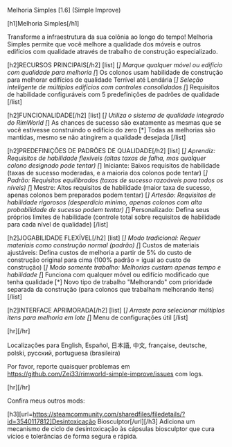 Melhoria Simples [1.6] (Simple Improve)

[h1]Melhoria Simples[/h1]

Transforme a infraestrutura da sua colônia ao longo do tempo! Melhoria Simples permite que você melhore a qualidade dos móveis e outros edifícios com qualidade através de trabalho de construção especializado.

[h2]RECURSOS PRINCIPAIS[/h2]
[list]
[*] Marque qualquer móvel ou edifício com qualidade para melhoria
[*] Os colonos usam habilidade de construção para melhorar edifícios de qualidade Terrível até Lendária
[*] Seleção inteligente de múltiplos edifícios com controles consolidados
[*] Requisitos de habilidade configuráveis com 5 predefinições de padrões de qualidade
[/list]

[h2]FUNCIONALIDADE[/h2]
[list]
[*] Utiliza o sistema de qualidade integrado do RimWorld
[*] As chances de sucesso são exatamente as mesmas que se você estivesse construindo o edifício do zero
[*] Todas as melhorias são mantidas, mesmo se não atingirem a qualidade desejada
[/list]

[h2]PREDEFINIÇÕES DE PADRÕES DE QUALIDADE[/h2]
[list]
[*] Aprendiz: Requisitos de habilidade flexíveis (altas taxas de falha, mas qualquer colono designado pode tentar)
[*] Iniciante: Baixos requisitos de habilidade (taxas de sucesso moderadas, e a maioria dos colonos pode tentar)
[*] Padrão: Requisitos equilibrados (taxas de sucesso razoáveis para todos os níveis)
[*] Mestre: Altos requisitos de habilidade (maior taxa de sucesso, apenas colonos bem preparados podem tentar)
[*] Artesão: Requisitos de habilidade rigorosos (desperdício mínimo, apenas colonos com alta probabilidade de sucesso podem tentar)
[*] Personalizado: Defina seus próprios limites de habilidade (controle total sobre requisitos de habilidade para cada nível de qualidade)
[/list]

[h2]JOGABILIDADE FLEXÍVEL[/h2]
[list]
[*] Modo tradicional: Requer materiais como construção normal (padrão)
[*] Custos de materiais ajustáveis: Defina custos de melhoria a partir de 5% do custo de construção original para cima (100% padrão = igual ao custo de construção)
[*] Modo somente trabalho: Melhorias custam apenas tempo e habilidade
[*] Funciona com qualquer móvel ou edifício modificado que tenha qualidade
[*] Novo tipo de trabalho "Melhorando" com prioridade separada da construção (para colonos que trabalham melhorando itens)
[/list]

[h2]INTERFACE APRIMORADA[/h2]
[list]
[*] Arraste para selecionar múltiplos itens para melhoria em lote
[*] Menu de configurações útil
[/list]

[hr][/hr] 

Localizações para English, Español, 日本語, 中文, française, deutsche, polski, русский, portuguesa (brasileira)

Por favor, reporte quaisquer problemas em https://github.com/Zei33/rimworld-simple-improve/issues com logs.

[hr][/hr] 

Confira meus outros mods:

[h3][url=https://steamcommunity.com/sharedfiles/filedetails/?id=3540117812]Desintoxicação Biosculptor[/url][/h3]
Adiciona um mecanismo de ciclo de desintoxicação às cápsulas biosculptor que cura vícios e tolerâncias de forma segura e rápida.